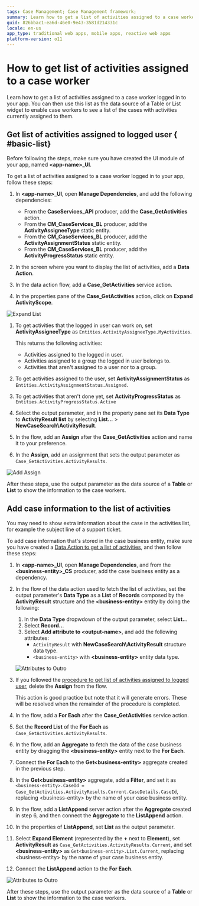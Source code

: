 ```yaml
---
tags: Case Management; Case Management framework;
summary: Learn how to get a list of activities assigned to a case worker logged in to your app.
guid: 826bbac1-ea6d-46e0-9e43-3581d214331c
locale: en-us
app_type: traditional web apps, mobile apps, reactive web apps
platform-version: o11
---
```


# How to get list of activities assigned to a case worker

Learn how to get a list of activities assigned to a case worker logged in to your app.
You can then use this list as the data source of a Table or List widget to enable case workers to see a list of the cases with activities currently assigned to them.

## Get list of activities assigned to logged user { #basic-list}

Before following the steps, make sure you have created the UI module of your app, named **&lt;app-name&gt;_UI**.

To get a list of activities assigned to a case worker logged in to your app, follow these steps:

1. In **&lt;app-name&gt;_UI**, open **Manage Dependencies**, and add the following dependencies:

    * From the **CaseServices_API** producer, add the **Case_GetActivities** action.
    * From the **CM_CaseServices_BL** producer, add the **ActivityAssigneeType** static entity.
    * From the **CM_CaseServices_BL** producer, add the **ActivityAssignmentStatus** static entity.
    * From the **CM_CaseServices_BL** producer, add the **ActivityProgressStatus** static entity.

1. In the screen where you want to display the list of activities, add a **Data Action**.

1. In the data action flow, add a **Case_GetActivities** service action.

1. In the properties pane of the **Case_GetActivities** action, click on **Expand ActivityScope**.

![Expand List](images/list-activ-expand-ss.png)

1. To get activities that the logged in user can work on, set **ActivityAssigneeType** as `Entities.ActivityAssigneeType.MyActivities`.

    <div class="info" markdown="1">

    This returns the following activities:

    * Activities assigned to the logged in user.
    * Activities assigned to a group the logged in user belongs to.
    * Activities that aren't assigned to a user nor to a group.

    </div>

1. To get activities assigned to the user, set **ActivityAssignmentStatus** as `Entities.ActivityAssignmentStatus.Assigned`.

1. To get activities that aren't done yet, set **ActivityProgressStatus** as `Entities.ActivityProgressStatus.Active`

1. Select the output parameter, and in the property pane set its **Data Type** to **ActivityResult list** by selecting **List...** > **NewCaseSearch\ActivityResult**.

1. In the flow, add an **Assign** after the **Case_GetActivities** action and name it to your preference.

1. In the **Assign**, add an assignment that sets the output parameter as  `Case_GetActivities.ActivityResults`.

![Add Assign](images/list-activ-assign-ss.png)

After these steps, use the output parameter as the data source of a **Table** or **List** to show the information to the case workers.

## Add case information to the list of activities

You may need to show extra information about the case in the activities list, for example the subject line of a support ticket.

To add case information that's stored in the case business entity, make sure you have created a [Data Action to get a list of activities](#basic-list), and then follow these steps:

1. In **&lt;app-name&gt;_UI**, open **Manage Dependencies**, and from the **&lt;business-entity&gt;_CS** producer, add the case business entity as a dependency.

1. In the flow of the data action used to fetch the list of activities, set the output parameter's **Data Type** as a **List** of **Records** composed by the **ActivityResult** structure and the **&lt;business-entity&gt;** entity by doing the following:

    1. In the **Data Type** dropwdown of the output parameter, select **List..**.
    1. Select **Record..**.
    1. Select **Add attribute to &lt;output-name&gt;**, and add the following attributes:
        * `ActivityResult` with **NewCaseSearch\ActivityResult** structure data type.
        * `<business-entity>` with **&lt;business-entity&gt;** entity data type.
    
    ![Attributes to Outro](images/list-activ-add-case-ss.png)

1. If you followed the [procedure to get list of activities assigned to logged user](#basic-list), delete the **Assign** from the flow.

    <div class='info' markdown='1'>

    This action is good practice but note that it will generate errors. These will be resolved when the remainder of the procedure is completed.

    </div>

1. In the flow, add a **For Each** after the **Case_GetActivities** service action.

1. Set the **Record List** of the **For Each** as `Case_GetActivities.ActivityResults`.

1. In the flow, add an **Aggregate** to fetch the data of the case business entity by dragging the **&lt;business-entity&gt;** entity next to the **For Each**.

1. Connect the **For Each** to the **Get&lt;business-entity&gt;** aggregate created in the previous step.

1. In the **Get&lt;business-entity&gt;** aggregate, add a **Filter**, and set it as `<business-entity>.CaseId = Case_GetActivities.ActivityResults.Current.CaseDetails.CaseId`, replacing &lt;business-entity&gt; by the name of your case business entity.

1. In the flow, add a **ListAppend** server action after the **Aggregate** created in step 6, and then connect the **Aggregate** to the **ListAppend** action.

1. In the properties of **ListAppend**, set **List** as the output parameter.

1. Select **Expand Element** (represented by the **+** next to **Element**), set **ActivityResult** as `Case_GetActivities.ActivityResults.Current`, and set **&lt;business-entity&gt;** as `Get<business-entity>.List.Current`, replacing &lt;business-entity&gt; by the name of your case business entity.

1. Connect the **ListAppend** action to the **For Each**.

![Attributes to Outro](images/list-activ-end-ss.png)

After these steps, use the output parameter as the data source of a **Table** or **List** to show the information to the case workers.
